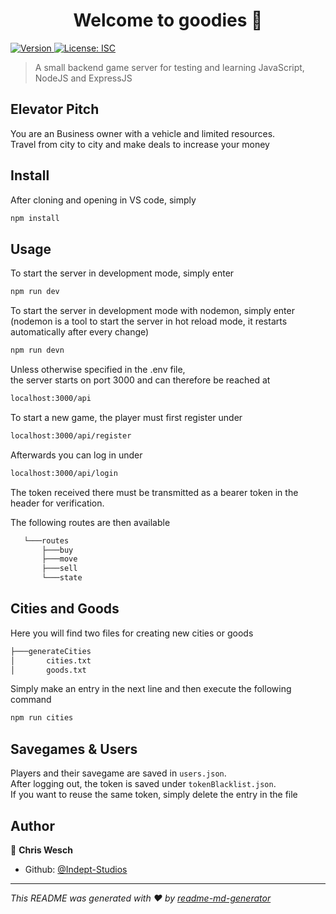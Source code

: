 <h1 align="center">Welcome to goodies 👋</h1>
<p>
  <a href="https://www.npmjs.com/package/goodies" target="_blank">
    <img alt="Version" src="https://img.shields.io/npm/v/goodies.svg">
  </a>
  <a href="#" target="_blank">
    <img alt="License: ISC" src="https://img.shields.io/badge/License-ISC-yellow.svg" />
  </a>
</p>

> A small backend game server for testing and learning JavaScript, NodeJS and ExpressJS

## Elevator Pitch

You are an Business owner with a vehicle and limited resources.\
Travel from city to city and make deals to increase your money

## Install

After cloning and opening in VS code, simply

```sh
npm install
```

## Usage

To start the server in development mode, simply enter
```sh
npm run dev
```

To start the server in development mode with nodemon, simply enter\
(nodemon is a tool to start the server in hot reload mode, it restarts automatically after every change)
```sh
npm run devn
```

Unless otherwise specified in the .env file,\
the server starts on port 3000 and can therefore be reached at
```sh
localhost:3000/api
```

To start a new game, the player must first register under 
```sh
localhost:3000/api/register
```

Afterwards you can log in under
```sh
localhost:3000/api/login
```

The token received there must be transmitted as a bearer token in the header for verification.

The following routes are then available

```sh
   └───routes
       ├───buy
       ├───move
       ├───sell
       └───state
```

## Cities and Goods

Here you will find two files for creating new cities or goods
```sh
├───generateCities
│       cities.txt
│       goods.txt
```

Simply make an entry in the next line and then execute the following command
```sh
npm run cities
```

## Savegames & Users

Players and their savegame are saved in ```users.json```.\
After logging out, the token is saved under ```tokenBlacklist.json```.\
If you want to reuse the same token, simply delete the entry in the file

## Author

👤 **Chris Wesch**

* Github: [@Indept-Studios](https://github.com/Indept-Studios)

***
_This README was generated with ❤️ by [readme-md-generator](https://github.com/kefranabg/readme-md-generator)_